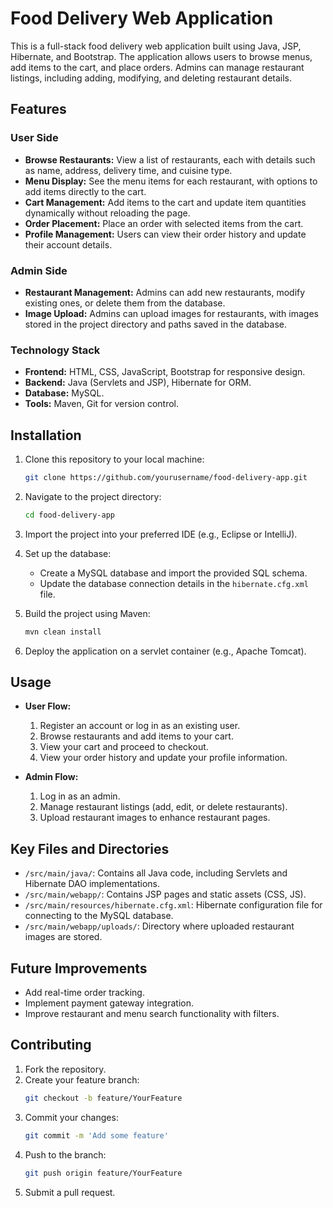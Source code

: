 # Food Delivery Web Application

This is a full-stack food delivery web application built using Java, JSP, Hibernate, and Bootstrap. The application allows users to browse menus, add items to the cart, and place orders. Admins can manage restaurant listings, including adding, modifying, and deleting restaurant details.

## Features

### User Side
- **Browse Restaurants:** View a list of restaurants, each with details such as name, address, delivery time, and cuisine type.
- **Menu Display:** See the menu items for each restaurant, with options to add items directly to the cart.
- **Cart Management:** Add items to the cart and update item quantities dynamically without reloading the page.
- **Order Placement:** Place an order with selected items from the cart.
- **Profile Management:** Users can view their order history and update their account details.
  
### Admin Side
- **Restaurant Management:** Admins can add new restaurants, modify existing ones, or delete them from the database.
- **Image Upload:** Admins can upload images for restaurants, with images stored in the project directory and paths saved in the database.

### Technology Stack
- **Frontend:** HTML, CSS, JavaScript, Bootstrap for responsive design.
- **Backend:** Java (Servlets and JSP), Hibernate for ORM.
- **Database:** MySQL.
- **Tools:** Maven, Git for version control.

## Installation

1. Clone this repository to your local machine:
    ```bash
    git clone https://github.com/yourusername/food-delivery-app.git
    ```

2. Navigate to the project directory:
    ```bash
    cd food-delivery-app
    ```

3. Import the project into your preferred IDE (e.g., Eclipse or IntelliJ).

4. Set up the database:
   - Create a MySQL database and import the provided SQL schema.
   - Update the database connection details in the `hibernate.cfg.xml` file.

5. Build the project using Maven:
    ```bash
    mvn clean install
    ```

6. Deploy the application on a servlet container (e.g., Apache Tomcat).

## Usage

- **User Flow:**
    1. Register an account or log in as an existing user.
    2. Browse restaurants and add items to your cart.
    3. View your cart and proceed to checkout.
    4. View your order history and update your profile information.
  
- **Admin Flow:**
    1. Log in as an admin.
    2. Manage restaurant listings (add, edit, or delete restaurants).
    3. Upload restaurant images to enhance restaurant pages.

## Key Files and Directories

- `/src/main/java/`: Contains all Java code, including Servlets and Hibernate DAO implementations.
- `/src/main/webapp/`: Contains JSP pages and static assets (CSS, JS).
- `/src/main/resources/hibernate.cfg.xml`: Hibernate configuration file for connecting to the MySQL database.
- `/src/main/webapp/uploads/`: Directory where uploaded restaurant images are stored.

## Future Improvements

- Add real-time order tracking.
- Implement payment gateway integration.
- Improve restaurant and menu search functionality with filters.


## Contributing

1. Fork the repository.
2. Create your feature branch:
    ```bash
    git checkout -b feature/YourFeature
    ```
3. Commit your changes:
    ```bash
    git commit -m 'Add some feature'
    ```
4. Push to the branch:
    ```bash
    git push origin feature/YourFeature
    ```
5. Submit a pull request.
